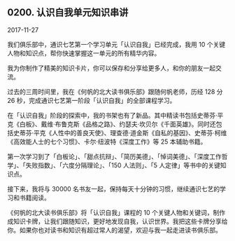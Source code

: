 ## 0200. 认识自我单元知识串讲

2017-11-27

我们俱乐部中，通识七艺第一个学习单元「认识自我」已经完成，我用 10 个关键人物和知识点，帮你快速掌握这一单元的所有精华内容。

我为你制作了精美的知识卡片，你可以保存和分享给更多人，和你的朋友一起交流。

过去的三周时间里，我在《何帆的北大读书俱乐部》跟随何帆老师，历经 128 分 26 秒，完成通识七艺第一阶段「认识自我」的全部课程学习。

在「认识自我」阶段的探索中，我的书架也有了新品。其中精读书包括史蒂芬·平克《白板》、戴维·布鲁克斯《品格之路》、约瑟夫·坎贝尔《千面英雄》。同时还包括史蒂芬·平克《人性中的善良天使》、理查德·道金斯《自私的基因》、史蒂芬·柯维《高效能人士的七个习惯》、卡尔·纽波特《深度工作》等 25 本辅助书籍。

第一次学习到了「白板论」、「甜点抗辩」、「简历美德」、「悼词美德」、「深度工作哲学」、「失败指数」、「六度分隔理论」、「150 人法则」、「5 人定律」等书中的关键知识点。

接下来，我将与 30000 名书友一起，保持每天十分钟的习惯，继续通识七艺的学习和书籍阅读。

《何帆的北大读书俱乐部》将「认识自我」课程的 10 个关键人物和关键词，制作成知识卡牌，让我们跟随知识，更好地发现自我，认识世界。我把这些卡牌分享给你。如果你也对读书和知识有超过常人的渴望，欢迎与我一起走进读书俱乐部。

